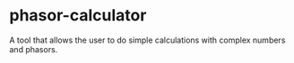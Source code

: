 # phasor-calculator
A tool that allows the user to do simple calculations with complex numbers and phasors.
